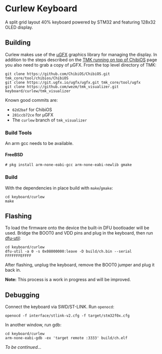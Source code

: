 Curlew Keyboard
===============

A split grid layout 40% keyboard powered by STM32 and featuring 128x32 OLED display.

Building
--------

Curlew makes use of the [µGFX] graphics library for managing the display. In
addition to the steps described on the
[TMK running on top of ChibiOS][tmk-chibios]
page you also need to grab a copy of µGFX. From the top level directory of TMK:

    git clone https://github.com/ChibiOS/ChibiOS.git tmk_core/tool/chibios/ChibiOS
    git clone https://git.ugfx.io/ugfx/ugfx.git tmk_core/tool/ugfx
    git clone https://github.com/wezm/tmk_visualizer.git keyboard/curlew/tmk_visualizer

Known good commits are:

* `62d2baf` for ChibiOS
* `281ccb72ce` for µGFX
* The `curlew` branch of `tmk_visualizer`

[µGFX]: http://ugfx.io/
[tmk-chibios]: https://github.com/tmk/tmk_keyboard/blob/master/tmk_core/protocol/chibios/README.md

### Build Tools

An arm gcc needs to be available.

#### FreeBSD

    # pkg install arm-none-eabi-gcc arm-none-eabi-newlib gmake

### Build

With the dependencies in place build with `make`/`gmake`:

    cd keyboard/curlew
    make

Flashing
--------

To load the firmware onto the device the built-in DFU bootloader will be used. Bridge the
BOOT0 and VDD pins and plug in the keyboard, then run [dfu-util]:

    cd keyboard/curlew
    dfu-util -a 0 -s 0x08000000:leave -D build/ch.bin --serial FFFFFFFEFFFF

[dfu-util]: http://dfu-util.sourceforge.net

After flashing, unplug the keyboard, remove the BOOT0 jumper and plug it back in.

**Note:** This process is a work in progress and will be improved.

Debugging
---------

Connect the keyboard via SWD/ST-LINK. Run `openocd`:

    openocd -f interface/stlink-v2.cfg -f target/stm32f0x.cfg

In another window, run gdb:

    cd keyboard/curlew
    arm-none-eabi-gdb -ex 'target remote :3333' build/ch.elf

_To be continued..._
